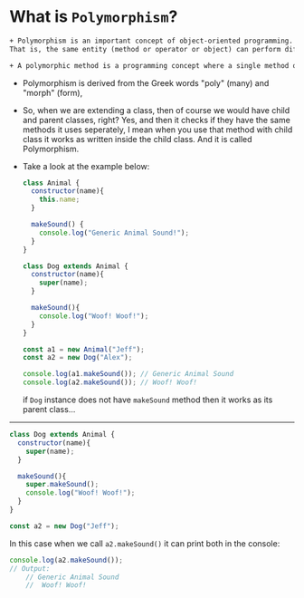 # What is `Polymorphism`?

```txt
+ Polymorphism is an important concept of object-oriented programming. It simply means more than one form.
That is, the same entity (method or operator or object) can perform different operations in different scenarios.

+ A polymorphic method is a programming concept where a single method or function can operate on different types of data.
```

- Polymorphism is derived from the Greek words "poly" (many) and "morph" (form),
- So, when we are extending a class, then of course we would have child and parent classes, right? Yes, and then it checks if they have the same methods it uses seperately, I mean when you use that method with child class it works as written inside the child class. And it is called Polymorphism.

- Take a look at the example below:

  ```js
  class Animal {
    constructor(name){
      this.name;
    }

    makeSound() {
      console.log("Generic Animal Sound!");
    }
  }

  class Dog extends Animal {
    constructor(name){
      super(name);
    }

    makeSound(){
      console.log("Woof! Woof!");
    }
  }

  const a1 = new Animal("Jeff");
  const a2 = new Dog("Alex");

  console.log(a1.makeSound()); // Generic Animal Sound
  console.log(a2.makeSound()); // Woof! Woof!
  ```

  if `Dog` instance does not have `makeSound` method then it works as its parent class...

- - - - - 

  ```js
  class Dog extends Animal {
    constructor(name){
      super(name);
    }

    makeSound(){
      super.makeSound(); 
      console.log("Woof! Woof!");
    }
  }

  const a2 = new Dog("Jeff");
  ```

  In this case when we call `a2.makeSound()` it can print both in the console: 

  ```js
  console.log(a2.makeSound());
  // Output:
      // Generic Animal Sound
      //  Woof! Woof!
  ```
